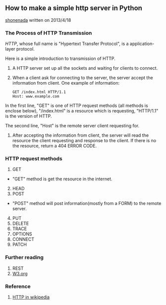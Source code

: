 ## How to make a simple http server in Python

 [shonenada](https://github.com/shonenada) written on 2013/4/18

### The Process of HTTP Transmission 
 _HTTP_, whose full name is "Hypertext Transfer Protocol", is a application-layer protocol.

Here is a simple introduction to transmission of HTTP.

 1. A HTTP server set up all the sockets and waiting for clients to connect.
 2. When a client ask for connecting to the server, the server accept the information from client. One example of information:

        GET /index.html HTTP/1.1
        Host: www.example.com

 In the first line, "GET" is one of HTTP request methods (all methods is enclose below), "/index.html" is a resource which is requesting, "HTTP/1.1" is the version of HTTP.

 The second line, "Host" is the remote server client requesting for.

 1. After accepting the information from client, the server will read the resource the client requesting and response to the client. If there is no the resource, return a 404 ERROR CODE.


### HTTP request methods
 1. GET
  * "GET" method is get the resource in the internet.
 2. HEAD
 3. POST
  * "POST" method will post information(mostly from a FORM) to the remote server.
 4. PUT
 5. DELETE
 6. TRACE
 7. OPTIONS
 8. CONNECT
 9. PATCH

### Further reading
 1. REST
 2. [W3.org](http://www.w3.org/Protocols/)

### Reference
 1. [HTTP in wikipedia](http://en.wikipedia.org/wiki/Hypertext_Transfer_Protocol)
